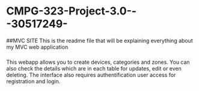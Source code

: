 # CMPG-323-Project-3.0---30517249-
##MVC SITE
This is the readme file that will be explaining everything about my MVC web application
###
This webapp allows you to create devices, categories and zones. You can also check the details which are in each table for updates, edit or even deleting.
The interface also requires authentification user access for registration and login.
